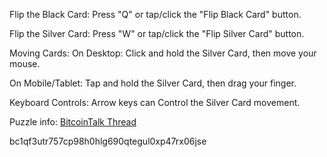 
Flip the Black Card: Press "Q" or tap/click the "Flip Black Card" button.

Flip the Silver Card: Press "W" or tap/click the "Flip Silver Card" button.

Moving Cards:
On Desktop: Click and hold the Silver Card, then move your mouse.

On Mobile/Tablet: Tap and hold the Silver Card, then drag your finger.

Keyboard Controls:
Arrow keys can Control the Silver Card movement.

Puzzle info:
[BitcoinTalk Thread](https://bitcointalk.org/index.php?topic=5493466.40)
 

bc1qf3utr757cp98h0hlg690qtegul0xp47rx06jse
